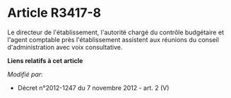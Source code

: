 # Article R3417-8

Le directeur de l'établissement, l'autorité chargé du contrôle budgétaire et l'agent comptable près l'établissement assistent
aux réunions du conseil d'administration avec voix consultative.

**Liens relatifs à cet article**

_Modifié par_:

  - Décret n°2012-1247 du 7 novembre 2012 - art. 2 (V)
